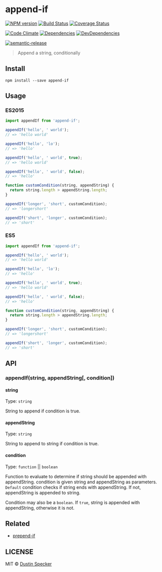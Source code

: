 # append-if
[![NPM version](https://badge.fury.io/js/append-if.svg)](https://badge.fury.io/js/append-if) [![Build Status](https://travis-ci.org/dustinspecker/append-if.svg)](https://travis-ci.org/dustinspecker/append-if) [![Coverage Status](https://img.shields.io/coveralls/dustinspecker/append-if.svg)](https://coveralls.io/r/dustinspecker/append-if?branch=master)

[![Code Climate](https://codeclimate.com/github/dustinspecker/append-if/badges/gpa.svg)](https://codeclimate.com/github/dustinspecker/append-if) [![Dependencies](https://david-dm.org/dustinspecker/append-if.svg)](https://david-dm.org/dustinspecker/append-if/#info=dependencies&view=table) [![DevDependencies](https://david-dm.org/dustinspecker/append-if/dev-status.svg)](https://david-dm.org/dustinspecker/append-if/#info=devDependencies&view=table)

[![semantic-release](https://img.shields.io/badge/%20%20%F0%9F%93%A6%F0%9F%9A%80-semantic--release-e10079.svg)](https://github.com/semantic-release/semantic-release)

> Append a string, conditionally

## Install
```
npm install --save append-if
```

## Usage
### ES2015
```javascript
import appendIf from 'append-if';

appendIf('hello', ' world');
// => 'hello world'

appendIf('hello', 'lo');
// => 'hello'

appendIf('hello', ' world', true);
// => 'hello world'

appendIf('hello', ' world', false);
// => 'hello'

function customCondition(string, appendString) {
  return string.length > appendString.length;
}

appendIf('longer', 'short', customCondition);
// => 'longershort'

appendIf('short', 'longer', customCondition);
// => 'short'
```

### ES5
```javascript
import appendIf from 'append-if';

appendIf('hello', ' world');
// => 'hello world'

appendIf('hello', 'lo');
// => 'hello'

appendIf('hello', ' world', true);
// => 'hello world'

appendIf('hello', ' world', false);
// => 'hello'

function customCondition(string, appendString) {
  return string.length > appendString.length;
}

appendIf('longer', 'short', customCondition);
// => 'longershort'

appendIf('short', 'longer', customCondition);
// => 'short'
```

## API

### appendIf(string, appendString[, condition])

#### string

Type: `string`

String to append if condition is true.

#### appendString

Type: `string`

String to append to string if condition is true.

#### condition

Type: `function` || `boolean`

Function to evaluate to determine if string should be appended with appendString. condition is given string and appendString as parameters. `Default` condition checks if string ends with appendString. If not, appendString is appended to string.

Condition may also be a `boolean`. If `true`, string is appended with appendString, otherwise it is not.

## Related
- [prepend-if](https://github.com/dustinspecker/prepend-if)

## LICENSE
MIT © [Dustin Specker](https://github.com/dustinspecker)
